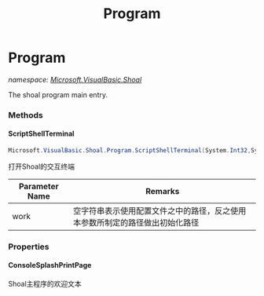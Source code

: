 ﻿---
title: Program
---

# Program
_namespace: [Microsoft.VisualBasic.Shoal](N-Microsoft.VisualBasic.Shoal.html)_

The shoal program main entry.

### Methods

#### ScriptShellTerminal
```csharp
Microsoft.VisualBasic.Shoal.Program.ScriptShellTerminal(System.Int32,System.String)
```
打开Shoal的交互终端

|Parameter Name|Remarks|
|--------------|-------|
|work|空字符串表示使用配置文件之中的路径，反之使用本参数所制定的路径做出初始化路径|




### Properties

#### ConsoleSplashPrintPage
Shoal主程序的欢迎文本

